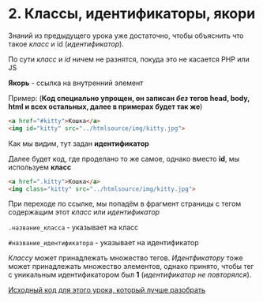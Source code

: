   # 2. Классы, идентификаторы, якори
  Знаний из предыдущего урока уже достаточно, чтобы объяснить что такое *класс* и id (*идентификатор*).
  
  По сути *класс* и *id* ничем не разнятся, покуда это не касается PHP или JS
  
  **Якорь** - ссылка на внутренний элемент
  
  Пример: (**Код специально упрощен, он записан *без* тегов head, body, html и всех остальных, далее в примерах будет так же**)
  
  ```html
  <a href="#kitty">Кошка</a>
  <img id="kitty" src="../htmlsource/img/kitty.jpg">
  ```
  
  Как мы видим, тут задан **идентификатор**
  
  Далее будет код, где проделано то же самое, однако вместо **id**, мы используем **класс**
  
  ```html
  <a href=".kitty">Кошка</a>
  <img class="kitty" src="../htmlsource/img/kitty.jpg">
  ```
  
  При переходе по ссылке, мы попадём в фрагмент страницы с тегом содержащим этот *класс* или *идентификатор*
  
  `.название_класса` - указывает на класс
  
  `#название_идентификатора` - указывает на идентификатор
  
  *Классу* может принадлежать множество тегов. *Идентфикатору* тоже может принадлежать множество элементов, однако принято, чтобы тег с уникальным идентификатором был **1** (*идентификатор не повторялся*).
  
  [Исходный код для этого урока, который лучше разобрать](https://github.com/Username77177/WebLearning/blob/master/htmlsource/2.Class_id_anchor)

